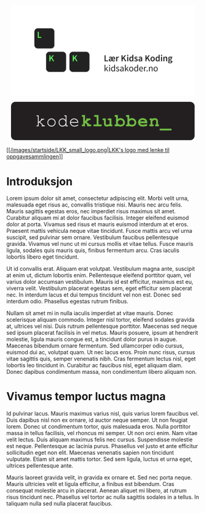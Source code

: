 <p align="center">
<a href="http://oppgaver.kidsakoder.no/">
<img border="0" alt="LKK's logo med lenke til oppgavesammlingen" src="https://github.com/Oisov/oppgave-wiki/blob/master/images/startside/LKK-Logo_2.png" 
width="480">
</a>
</p>

<p align="center">
<a href="http://oppgaver.kidsakoder.no/">
<img border="0" alt="LKK's logo med lenke til oppgavesammlingen" src="https://github.com/Oisov/oppgave-wiki/blob/master/images/startside/kodeklubben.png" 
width="480">
</a>
</p>

[[[/images/startside/LKK_small_logo.png|LKK's logo med lenke til oppgavesammlingen]]](http://oppgaver.kidsakoder.no/)


# Introduksjon 

Lorem ipsum dolor sit amet, consectetur adipiscing elit. Morbi velit urna,
malesuada eget risus ac, convallis tristique nisi. Mauris nec arcu felis. Mauris
sagittis egestas eros, nec imperdiet risus maximus sit amet. Curabitur aliquam
mi at dolor faucibus facilisis. Integer eleifend euismod dolor at porta. Vivamus
sed risus et mauris euismod interdum at et eros. Praesent mattis vehicula neque
vitae tincidunt. Fusce mattis arcu vel urna suscipit, sed pulvinar sem ornare.
Vestibulum faucibus pellentesque gravida. Vivamus vel nunc ut mi cursus mollis
et vitae tellus. Fusce mauris ligula, sodales quis mauris quis, finibus
fermentum arcu. Cras iaculis lobortis libero eget tincidunt.

Ut id convallis erat. Aliquam erat volutpat. Vestibulum magna ante, suscipit at
enim ut, dictum lobortis enim. Pellentesque eleifend porttitor quam, vel varius
dolor accumsan vestibulum. Mauris id est efficitur, maximus est eu, viverra
velit. Vestibulum placerat egestas sem, eget efficitur sem placerat nec. In
interdum lacus et dui tempus tincidunt vel non est. Donec sed interdum odio.
Phasellus egestas rutrum finibus.

Nullam sit amet mi in nulla iaculis imperdiet at vitae mauris. Donec scelerisque
aliquam commodo. Integer nisl tortor, eleifend sodales gravida at, ultrices vel
nisi. Duis rutrum pellentesque porttitor. Maecenas sed neque sed ipsum placerat
facilisis in vel metus. Mauris posuere, ipsum at hendrerit molestie, ligula
mauris congue est, a tincidunt dolor purus in augue. Maecenas bibendum ornare
fermentum. Sed ullamcorper odio cursus, euismod dui ac, volutpat quam. Ut nec
lacus eros. Proin nunc risus, cursus vitae sagittis quis, semper venenatis nibh.
Cras fermentum lectus nisl, eget lobortis leo tincidunt in. Curabitur ac
faucibus nisl, eget aliquam diam. Donec dapibus condimentum massa, non
condimentum libero aliquam non.


# Vivamus tempor luctus magna

Id pulvinar lacus. Mauris maximus varius nisl, quis varius lorem faucibus vel.
Duis dapibus nisl non ex ornare, id auctor neque semper. Ut non feugiat lorem.
Donec ut condimentum tortor, quis malesuada eros. Nulla porttitor massa in
tellus facilisis, vel rhoncus mi semper. Ut non orci enim. Nam vitae velit
lectus. Duis aliquam maximus felis nec cursus. Suspendisse molestie est neque.
Pellentesque ac lacinia purus. Phasellus vel justo et ante efficitur
sollicitudin eget non elit. Maecenas venenatis sapien non tincidunt vulputate.
Etiam sit amet mattis tortor. Sed sem ligula, luctus et urna eget, ultrices
pellentesque ante.

Mauris laoreet gravida velit, in gravida ex ornare et. Sed nec porta neque.
Mauris ultricies velit et ligula efficitur, a finibus est bibendum. Cras
consequat molestie arcu in placerat. Aenean aliquet mi libero, at rutrum risus
tincidunt nec. Phasellus vel tortor ac nulla sagittis sodales in a tellus. In
taliquam nulla sed nulla placerat faucibus.

